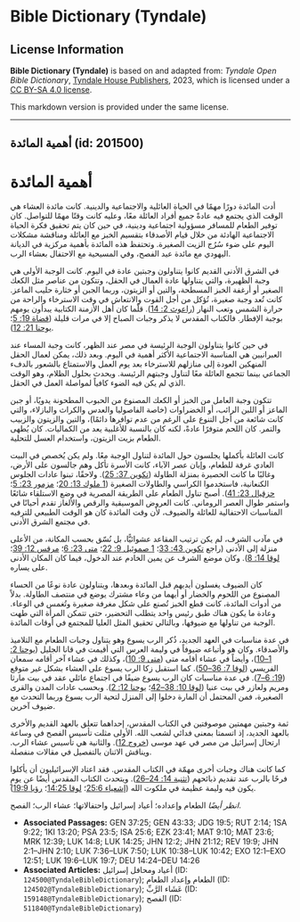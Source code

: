 # Bible Dictionary (Tyndale)

## License Information

**Bible Dictionary (Tyndale)** is based on and adapted from: _Tyndale Open Bible Dictionary_, [Tyndale House Publishers](https://tyndaleopenresources.com/), 2023, which is licensed under a [CC BY-SA 4.0 license](https://creativecommons.org/licenses/by-sa/4.0/legalcode.en).

This markdown version is provided under the same license.



--------------------------------

## أهمية المائدة (id: 201500)

أهمية المائدة
=============

أدت المائدة دورًا مهمًا في الحياة العائلية والاجتماعية والدينية. كانت مائدة العشاء هي الوقت الذي يجتمع فيه عادةً جميع أفراد العائلة معًا، وعليه كانت وقتًا مهمًا للتواصل. كان توفير الطعام للمسافر مسؤولية اجتماعية ودينية، في حين كان يتم تحقيق فكرة الحياة الاجتماعية الهادئة من خلال قيام الأصدقاء بتقسيم الخبز مع العائلة ومناقشة مشكلات اليوم على ضوء سُرُج الزيت الصغيرة. وتحتفظ هذه المائدة بأهمية مركزية في الديانة اليهودي مع مائدة عيد الفصح، وفي المسيحية مع الاحتفال بعشاء الرب.

في الشرق الأدنى القديم كانوا يتناولون وجبتين عادة في اليوم. كانت الوجبة الأولى هي وجبة الظهيرة، والتي يتناولها عادة العمال في الحقل، وتتكون من عناصر مثل الكعك الصغير أو أرغفة الخبز المسطحة، والتين أو الزيتون، وربما الجبن أو خثارة حليب الماعز. كانت تُعد وجبة صغيرة، تُؤكل من أجل القوت والانتعاش في وقت الاسترخاء والراحة من حرارة الشمس وتعب النهار ([راعوث 2: 14](https://ref.ly/Ruth2:14)). قلّما كان أهل الأزمنة الكتابية يبدأون يومهم بوجبة الإفطار. فالكتاب المقدس لا يذكر وجبات الصباح إلا في مرات قليلة ([قضاة 19: 5](https://ref.ly/Judg19:5)؛ [يوحنا 21: 12](https://ref.ly/John21:12)).

في حين كانوا يتناولون الوجبة الرئيسة في مصر عند الظهر، كانت وجبة المساء عند العبرانيين هي المناسبة الاجتماعية الأكثر أهمية في اليوم. وبعد ذلك، يمكن لعمال الحقل المنهكين العودة إلى منازلهم للاسترخاء بعد يوم العمل والاستمتاع بالشعور بالدفء الجماعي بينما تتجمع العائلة معًا لتناول وجبتهم الرئيسة. ويحدث بحلول الظلام، وهو الوقت الذي لم يكن فيه الضوء كافياً لمواصلة العمل في الحقل.

تتكون وجبة العامل من الخبز أو الكعك المصنوع من الحبوب المطحونة يدويًا، أو جبن الماعز أو اللبن الرائب، أو الخضراوات (خاصة الفاصوليا والعدس والكراث والبازلاء، والتي كانت شائعة من أجل التنوع على الرغم من عدم توافرها دائمًا)، والتين والزيتون والزبيب والتمر. كان اللحم متوفرًا عادةً، لكنه كان بالنسبة للأغلبية يعد من الكماليات. كان يُطهى الطعام بزيت الزيتون، واستخدام العسل للتحلية.

كانت العائلة بأكملها يجلسون حول المائدة لتناول الوجبة معًا. ولم يكن يُخصص في البيت العادي غرفة للطعام، وإبان عصر الآباء، كانت الأسرة تأكل وهم جالسون على الأرض، وغالبًا ما كانت الحصيرة بمنزلة الطاولة ([تكوين 37: 25](https://ref.ly/Gen37:25)). ولاحقًا، تبنوا عادات الجلوس الكنعانية، فاستخدموا الكراسي والطاولات الصغيرة ([1 ملوك 13: 20](https://ref.ly/1Kgs13:20)؛ [مزمور 23: 5](https://ref.ly/Ps23:5)؛ [حزقيال 23: 41](https://ref.ly/Ezek23:41)). أصبح تناول الطعام على الطريقة المصرية في وضع الاستلقاء شائعًا واستمر طوال العصر الروماني. كانت العروض الموسيقية والرقص والألغاز تقدم أحيانًا في المناسبات الاحتفالية للعائلة والضيوف، لأن وقت المائدة كان هو الوقت الطبيعي للترفيه في مجتمع الشرق الأدنى.

في مآدب الشرف، لم يكن ترتيب المقاعد عشوائيًّا، بل نُسّق بحسب المكانة، من الأعلى منزلة إلى الأدنى (راجع [تكوين 43: 33](https://ref.ly/Gen43:33)؛ [1 صموئيل 9: 22](https://ref.ly/1Sam9:22)؛ [متى 23: 6](https://ref.ly/Matt23:6)؛ [مرقس 12: 39](https://ref.ly/Mark12:39)؛ [لوقا 14: 8](https://ref.ly/Luke14:8)). وكان موضع الشرف عن يمين الخادم عند الدخول، فيما كان المكان الأدنى على يساره.

كان الضيوف يغسلون أيديهم قبل المائدة وبعدها، ويتناولون عادة نوعًا من الحساء المصنوع من اللحوم والخضار أو أيهما من وعاء مشترك يوضع في منتصف الطاولة. بدلاً من أدوات المائدة، كانت قطع الخبز تُصنع على شكل مغرفة صغيرة وتُغمس في الوعاء. وعادة ما يكون هناك طبق رئيس واحد يتطلب التحضير، حتى تتمكن المرأة التي طهت الوجبة من تناولها مع ضيوفها، وبالتالي تحقيق المثل العليا للمجتمع في أوقات المائدة.

في عدة مناسبات في العهد الجديد، ذُكر الرب يسوع وهو يتناول وجبات الطعام مع التلاميذ والأصدقاء. وكان هو وأتباعه ضيوفاً في وليمة العرس التي أقيمت في قانا الجليل ([يوحنا 2: 1–10](https://ref.ly/John2:1-John2:10))، وأيضاً في عشاء أقامه متى ([متى 9: 10](https://ref.ly/Matt9:10))، وكذلك في عشاء آخر أقامه سمعان الفريسي ([لوقا 7: 36–50](https://ref.ly/Luke7:36-Luke7:50)). كما استقبل زكا الرب يسوع على العشاء بشكل غير متوقع ([19: 6–7](https://ref.ly/Luke19:6-Luke19:7)). في عدة مناسبات كان الرب يسوع ضيفًا في اجتماع عائلي عقد في بيت مارثا ومريم ولعازر في بيت عنيا ([لوقا 10: 38–42](https://ref.ly/Luke10:38-Luke10:42)؛ [يوحنا 12: 2](https://ref.ly/John12:2)). وبحسب عادات المدن والقرى الصغيرة، فمن المحتمل أن المارة دخلوا إلى المنزل لتحية الرب يسوع وربما التحدث مع ضيوف آخرين.

ثمة وجبتين مهمتين موصوفتين في الكتاب المقدس، إحداهما تتعلق بالعهد القديم والأخرى بالعهد الجديد، إذ اتسمتا بمعنى فدائي لشعب الله. الأولى مثلت تأسيس الفصح في وساعة ارتحال إسرائيل من مصر في عهد موسى ([خروج 12](https://ref.ly/Exod12:1-Exod12:51)). والثانية هي تأسيس عشاء الرب. ويناقش الاثنان بالتفصيل في مقالات منفصلة.

كما كانت هناك وجبات أخرى مهمّة في الكتاب المقدس. فقد اعتاد الإسرائيليون أن يأكلوا فرحًا بالرب عند تقديم ذبائحهم ([تثنية 14: 24–26](https://ref.ly/Deut14:24-Deut14:26)). ويتحدث الكتاب المقدس أيضًا عن يومٍ يكون فيه وليمة عظيمة في ملكوت الله ([إشعياء 25:6](https://ref.ly/Isa25:6)؛ [لوقا 14:25](https://ref.ly/Luke14:25)؛ [رؤيا 19:9](https://ref.ly/Rev19:9)).

*انظر أيضًا* الطعام وإعداده؛ أعياد إسرائيل واحتفالاتها؛ عشاء الرب؛ الفصح.

* **Associated Passages:** GEN 37:25; GEN 43:33; JDG 19:5; RUT 2:14; 1SA 9:22; 1KI 13:20; PSA 23:5; ISA 25:6; EZK 23:41; MAT 9:10; MAT 23:6; MRK 12:39; LUK 14:8; LUK 14:25; JHN 12:2; JHN 21:12; REV 19:9; JHN 2:1–JHN 2:10; LUK 7:36–LUK 7:50; LUK 10:38–LUK 10:42; EXO 12:1–EXO 12:51; LUK 19:6–LUK 19:7; DEU 14:24–DEU 14:26
* **Associated Articles:** أعياد ومحافل إسرائيل (ID: `124500@TyndaleBibleDictionary`); الطعام وإعداد الطعام (ID: `124502@TyndaleBibleDictionary`); عَشَاء الرَّبِّ (ID: `159148@TyndaleBibleDictionary`); الفصح (ID: `511840@TyndaleBibleDictionary`)

